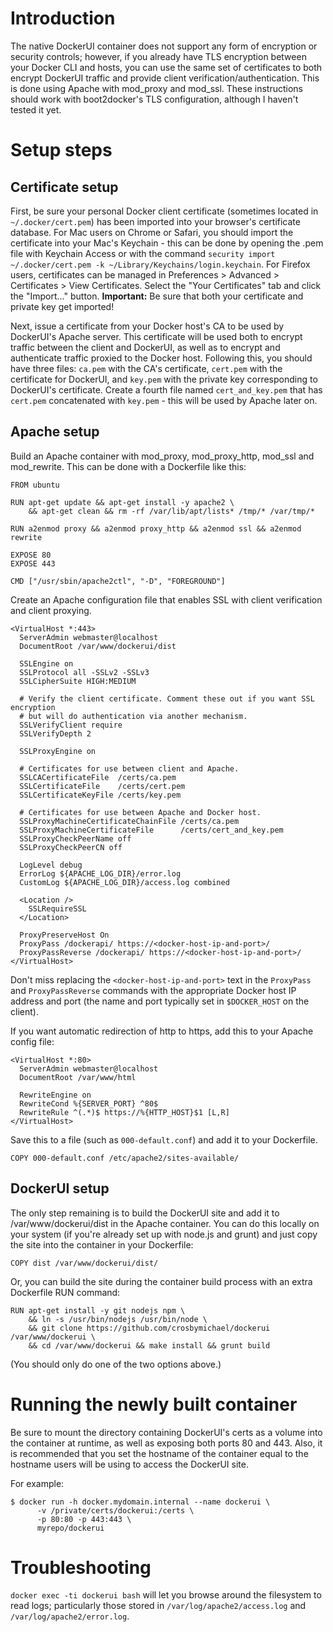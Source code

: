 # Introduction

The native DockerUI container does not support any form of encryption or security controls; however, if you already have TLS encryption between your Docker CLI and hosts, you can use the same set of certificates to both encrypt DockerUI traffic and provide client verification/authentication. This is done using Apache with mod_proxy and mod_ssl. These instructions should work with boot2docker's TLS configuration, although I haven't tested it yet.

# Setup steps

## Certificate setup

First, be sure your personal Docker client certificate (sometimes located in `~/.docker/cert.pem`) has been imported into your browser's certificate database. For Mac users on Chrome or Safari, you should import the certificate into your Mac's Keychain - this can be done by opening the .pem file with Keychain Access or with the command `security import ~/.docker/cert.pem -k ~/Library/Keychains/login.keychain`. For Firefox users, certificates can be managed in Preferences > Advanced > Certificates > View Certificates. Select the "Your Certificates" tab and click the "Import..." button. **Important:** Be sure that both your certificate and private key get imported!

Next, issue a certificate from your Docker host's CA to be used by DockerUI's Apache server. This certificate will be used both to encrypt traffic between the client and DockerUI, as well as to encrypt and authenticate traffic proxied to the Docker host. Following this, you should have three files: `ca.pem` with the CA's certificate, `cert.pem` with the certificate for DockerUI, and `key.pem` with the private key corresponding to DockerUI's certificate. Create a fourth file named `cert_and_key.pem` that has `cert.pem` concatenated with `key.pem` - this will be used by Apache later on.

## Apache setup

Build an Apache container with mod_proxy, mod_proxy_http, mod_ssl and mod_rewrite. This can be done with a Dockerfile like this:

    FROM ubuntu
    
    RUN apt-get update && apt-get install -y apache2 \
        && apt-get clean && rm -rf /var/lib/apt/lists* /tmp/* /var/tmp/*
    
    RUN a2enmod proxy && a2enmod proxy_http && a2enmod ssl && a2enmod rewrite
    
    EXPOSE 80
    EXPOSE 443

    CMD ["/usr/sbin/apache2ctl", "-D", "FOREGROUND"]

Create an Apache configuration file that enables SSL with client verification and client proxying.

    <VirtualHost *:443>
      ServerAdmin webmaster@localhost
      DocumentRoot /var/www/dockerui/dist
      
      SSLEngine on
      SSLProtocol all -SSLv2 -SSLv3
      SSLCipherSuite HIGH:MEDIUM

      # Verify the client certificate. Comment these out if you want SSL encryption 
      # but will do authentication via another mechanism.
      SSLVerifyClient require
      SSLVerifyDepth 2
      
      SSLProxyEngine on
      
      # Certificates for use between client and Apache.
      SSLCACertificateFile  /certs/ca.pem
      SSLCertificateFile    /certs/cert.pem
      SSLCertificateKeyFile /certs/key.pem
      
      # Certificates for use between Apache and Docker host.
      SSLProxyMachineCertificateChainFile /certs/ca.pem
      SSLProxyMachineCertificateFile      /certs/cert_and_key.pem
      SSLProxyCheckPeerName off
      SSLProxyCheckPeerCN off
      
      LogLevel debug
      ErrorLog ${APACHE_LOG_DIR}/error.log
      CustomLog ${APACHE_LOG_DIR}/access.log combined
      
      <Location />
        SSLRequireSSL
      </Location>
      
      ProxyPreserveHost On
      ProxyPass /dockerapi/ https://<docker-host-ip-and-port>/
      ProxyPassReverse /dockerapi/ https://<docker-host-ip-and-port>/
    </VirtualHost>

Don't miss replacing the `<docker-host-ip-and-port>` text in the `ProxyPass` and `ProxyPassReverse` commands with the appropriate Docker host IP address and port (the name and port typically set in `$DOCKER_HOST` on the client).

If you want automatic redirection of http to https, add this to your Apache config file:

    <VirtualHost *:80>
      ServerAdmin webmaster@localhost
      DocumentRoot /var/www/html
      
      RewriteEngine on
      RewriteCond %{SERVER_PORT} ^80$
      RewriteRule ^(.*)$ https://%{HTTP_HOST}$1 [L,R]
    </VirtualHost>

Save this to a file (such as `000-default.conf`) and add it to your Dockerfile.

    COPY 000-default.conf /etc/apache2/sites-available/

## DockerUI setup

The only step remaining is to build the DockerUI site and add it to /var/www/dockerui/dist in the Apache container. You can do this locally on your system (if you're already set up with node.js and grunt) and just copy the site into the container in your Dockerfile:

    COPY dist /var/www/dockerui/dist/

Or, you can build the site during the container build process with an extra Dockerfile RUN command:

    RUN apt-get install -y git nodejs npm \
        && ln -s /usr/bin/nodejs /usr/bin/node \
        && git clone https://github.com/crosbymichael/dockerui /var/www/dockerui \
        && cd /var/www/dockerui && make install && grunt build

(You should only do one of the two options above.)

# Running the newly built container

Be sure to mount the directory containing DockerUI's certs as a volume into the container at runtime, as well as exposing both ports 80 and 443. Also, it is recommended that you set the hostname of the container equal to the hostname users will be using to access the DockerUI site. 

For example:

    $ docker run -h docker.mydomain.internal --name dockerui \
          -v /private/certs/dockerui:/certs \
          -p 80:80 -p 443:443 \
          myrepo/dockerui

# Troubleshooting

`docker exec -ti dockerui bash` will let you browse around the filesystem to read logs; particularly those stored in `/var/log/apache2/access.log` and `/var/log/apache2/error.log`.